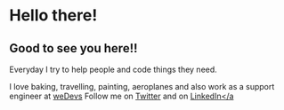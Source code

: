 <h1>Hello there!</h1>
<h2>Good to see you here!!</h2>

<p>
Everyday I try to help people and code things they need. 

I love baking, travelling, painting, aeroplanes and also work as a support engineer at <a href = "wedevs.com">weDevs</a> Follow me on <a href = "https://twitter.com/mushritshabnam" target = "_blank">Twitter</a> and on <a href = "https://www.linkedin.com/in/mushrit-shabnam/" target = "_blank">LinkedIn</a

</p>

